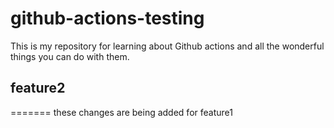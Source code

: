 # github-actions-testing

This is my repository for learning about Github actions and all the wonderful things you can do with them.

## feature2
=======
these changes are being added for feature1
